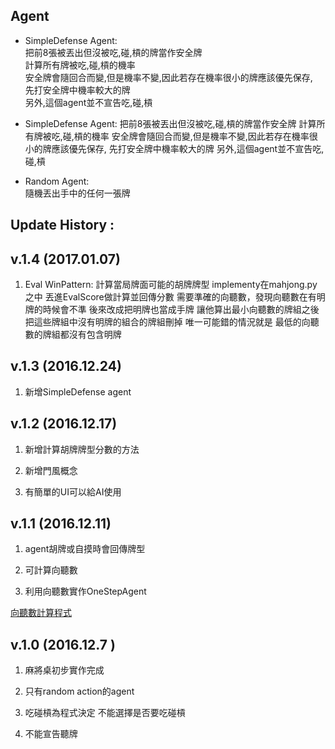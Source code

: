 Agent
--------------------------------------
* SimpleDefense Agent:  
    把前8張被丟出但沒被吃,碰,槓的牌當作安全牌  
    計算所有牌被吃,碰,槓的機率  
    安全牌會隨回合而變,但是機率不變,因此若存在機率很小的牌應該優先保存,  
    先打安全牌中機率較大的牌  
    另外,這個agent並不宣告吃,碰,槓  

* SimpleDefense Agent:
    把前8張被丟出但沒被吃,碰,槓的牌當作安全牌
    計算所有牌被吃,碰,槓的機率
    安全牌會隨回合而變,但是機率不變,因此若存在機率很小的牌應該優先保存,
    先打安全牌中機率較大的牌
    另外,這個agent並不宣告吃,碰,槓

* Random Agent:  
   隨機丟出手中的任何一張牌  

Update History :
--------------------------------------
v.1.4 (2017.01.07)
--------------------------------------
1. Eval WinPattern:
    計算當局牌面可能的胡牌牌型
    implementy在mahjong.py之中
    丟進EvalScore做計算並回傳分數
    需要準確的向聽數，發現向聽數在有明牌的時候會不準
    後來改成把明牌也當成手牌
    讓他算出最小向聽數的牌組之後
    把這些牌組中沒有明牌的組合的牌組刪掉
    唯一可能錯的情況就是
    最低的向聽數的牌組都沒有包含明牌

v.1.3 (2016.12.24)
--------------------------------------

1. 新增SimpleDefense agent 

v.1.2 (2016.12.17)
--------------------------------------

1. 新增計算胡牌牌型分數的方法

2. 新增門風概念

3. 有簡單的UI可以給AI使用

v.1.1 (2016.12.11)
--------------------------------------

1. agent胡牌或自摸時會回傳牌型

2. 可計算向聽數

3. 利用向聽數實作OneStepAgent

[向聽數計算程式](https://github.com/chrinide/mahjong)

v.1.0 (2016.12.7 )
--------------------------------------

1. 麻將桌初步實作完成

2. 只有random action的agent

3. 吃碰槓為程式決定  不能選擇是否要吃碰槓

4. 不能宣告聽牌
